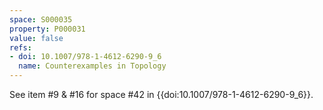 ```yaml
---
space: S000035
property: P000031
value: false
refs:
- doi: 10.1007/978-1-4612-6290-9_6
  name: Counterexamples in Topology
---
```


See item #9 & #16 for space #42 in {{doi:10.1007/978-1-4612-6290-9_6}}.
